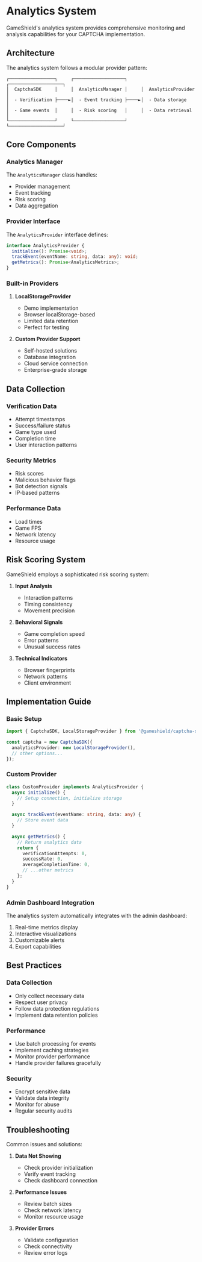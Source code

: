 # Analytics System

GameShield's analytics system provides comprehensive monitoring and analysis capabilities for your CAPTCHA implementation.

## Architecture

The analytics system follows a modular provider pattern:

```
┌─────────────────┐     ┌───────────────────┐     ┌────────────────────┐
│  CaptchaSDK     │     │  AnalyticsManager │     │  AnalyticsProvider │
│  - Verification ├────►│  - Event tracking ├────►│  - Data storage    │
│  - Game events  │     │  - Risk scoring   │     │  - Data retrieval  │
└─────────────────┘     └───────────────────┘     └────────────────────┘
```

## Core Components

### Analytics Manager

The `AnalyticsManager` class handles:
- Provider management
- Event tracking
- Risk scoring
- Data aggregation

### Provider Interface

The `AnalyticsProvider` interface defines:
```typescript
interface AnalyticsProvider {
  initialize(): Promise<void>;
  trackEvent(eventName: string, data: any): void;
  getMetrics(): Promise<AnalyticsMetrics>;
}
```

### Built-in Providers

1. **LocalStorageProvider**
   - Demo implementation
   - Browser localStorage-based
   - Limited data retention
   - Perfect for testing

2. **Custom Provider Support**
   - Self-hosted solutions
   - Database integration
   - Cloud service connection
   - Enterprise-grade storage

## Data Collection

### Verification Data
- Attempt timestamps
- Success/failure status
- Game type used
- Completion time
- User interaction patterns

### Security Metrics
- Risk scores
- Malicious behavior flags
- Bot detection signals
- IP-based patterns

### Performance Data
- Load times
- Game FPS
- Network latency
- Resource usage

## Risk Scoring System

GameShield employs a sophisticated risk scoring system:

1. **Input Analysis**
   - Interaction patterns
   - Timing consistency
   - Movement precision

2. **Behavioral Signals**
   - Game completion speed
   - Error patterns
   - Unusual success rates

3. **Technical Indicators**
   - Browser fingerprints
   - Network patterns
   - Client environment

## Implementation Guide

### Basic Setup

```typescript
import { CaptchaSDK, LocalStorageProvider } from '@gameshield/captcha-sdk';

const captcha = new CaptchaSDK({
  analyticsProvider: new LocalStorageProvider(),
  // other options...
});
```

### Custom Provider

```typescript
class CustomProvider implements AnalyticsProvider {
  async initialize() {
    // Setup connection, initialize storage
  }

  async trackEvent(eventName: string, data: any) {
    // Store event data
  }

  async getMetrics() {
    // Return analytics data
    return {
      verificationAttempts: 0,
      successRate: 0,
      averageCompletionTime: 0,
      // ...other metrics
    };
  }
}
```

### Admin Dashboard Integration

The analytics system automatically integrates with the admin dashboard:
1. Real-time metrics display
2. Interactive visualizations
3. Customizable alerts
4. Export capabilities

## Best Practices

### Data Collection
- Only collect necessary data
- Respect user privacy
- Follow data protection regulations
- Implement data retention policies

### Performance
- Use batch processing for events
- Implement caching strategies
- Monitor provider performance
- Handle provider failures gracefully

### Security
- Encrypt sensitive data
- Validate data integrity
- Monitor for abuse
- Regular security audits

## Troubleshooting

Common issues and solutions:

1. **Data Not Showing**
   - Check provider initialization
   - Verify event tracking
   - Check dashboard connection

2. **Performance Issues**
   - Review batch sizes
   - Check network latency
   - Monitor resource usage

3. **Provider Errors**
   - Validate configuration
   - Check connectivity
   - Review error logs

